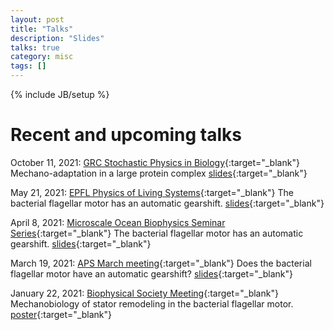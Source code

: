 ```yaml
---
layout: post
title: "Talks"
description: "Slides"
talks: true
category: misc
tags: []
---
```

{% include JB/setup %}

# Recent and upcoming talks
October 11, 2021: [GRC Stochastic Physics in Biology](https://www.grc.org/stochastic-physics-in-biology-conference/2021/){:target="_blank"}
Mechano-adaptation in a large protein complex [slides](https://navishwadhwa.com/slides/4-grc-stochastic/){:target="_blank"}

May 21, 2021: [EPFL Physics of Living Systems](https://pols.epfl.ch/){:target="_blank"}
The bacterial flagellar motor has an automatic gearshift. [slides](https://navishwadhwa.com/slides/3-epfl/){:target="_blank"}

April 8, 2021: [Microscale Ocean Biophysics Seminar Series](https://www.microscalemeeting.org/seminar-series.html){:target="_blank"}
The bacterial flagellar motor has an automatic gearshift. [slides](https://navishwadhwa.com/slides/2-microscale-biophysics-2021){:target="_blank"}

March 19, 2021: [APS March meeting](https://march.aps.org/){:target="_blank"} Does the bacterial flagellar motor have an automatic gearshift? [slides](https://navishwadhwa.com/slides/1-aps-march){:target="_blank"}

January 22, 2021: [Biophysical Society Meeting](https://www.biophysics.org/2021meeting#/){:target="_blank"} Mechanobiology of stator remodeling in the bacterial flagellar motor. [poster](/assets/pdfs/wadhwa-biophysical-poster.pdf){:target="_blank"}



